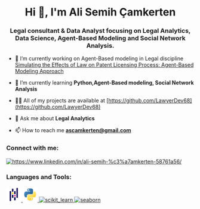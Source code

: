<h1 align="center">Hi 👋, I'm Ali Semih Çamkerten</h1>
<h3 align="center">Legal consultant & Data Analyst focusing on Legal Analytics, Data Science, Agent-Based Modeling and Social Network Analysis.</h3>

- 🔭 I’m currently working on Agent-Based modeling in Legal discipline [Simulating the Effects of Law on Patent Licensing Process: Agent-Based Modeling Approach](https://papers.ssrn.com/sol3/papers.cfm?abstract_id=4410437)

- 🌱 I’m currently learning **Python,Agent-Based modeling, Social Network Analysis**

- 👨‍💻 All of my projects are available at [https://github.com/LawyerDev68](https://github.com/LawyerDev68)

- 💬 Ask me about **Legal Analytics**

- 📫 How to reach me **ascamkerten@gmail.com**

<h3 align="left">Connect with me:</h3>
<p align="left">
<a href="https://linkedin.com/in/https://www.linkedin.com/in/ali-semih-%c3%a7amkerten-58761a56/" target="blank"><img align="center" src="https://raw.githubusercontent.com/rahuldkjain/github-profile-readme-generator/master/src/images/icons/Social/linked-in-alt.svg" alt="https://www.linkedin.com/in/ali-semih-%c3%a7amkerten-58761a56/" height="30" width="40" /></a>
</p>

<h3 align="left">Languages and Tools:</h3>
<p align="left"> <a href="https://pandas.pydata.org/" target="_blank" rel="noreferrer"> <img src="https://raw.githubusercontent.com/devicons/devicon/2ae2a900d2f041da66e950e4d48052658d850630/icons/pandas/pandas-original.svg" alt="pandas" width="40" height="40"/> </a> <a href="https://www.python.org" target="_blank" rel="noreferrer"> <img src="https://raw.githubusercontent.com/devicons/devicon/master/icons/python/python-original.svg" alt="python" width="40" height="40"/> </a> <a href="https://scikit-learn.org/" target="_blank" rel="noreferrer"> <img src="https://upload.wikimedia.org/wikipedia/commons/0/05/Scikit_learn_logo_small.svg" alt="scikit_learn" width="40" height="40"/> </a> <a href="https://seaborn.pydata.org/" target="_blank" rel="noreferrer"> <img src="https://seaborn.pydata.org/_images/logo-mark-lightbg.svg" alt="seaborn" width="40" height="40"/> </a> </p>
